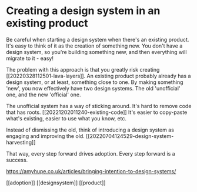 # Creating a design system in an existing product

Be careful when starting a design system when there's an existing product. It's easy to think of it as the creation of something new. You don't have a design system, so you're building something new, and then everything will migrate to it - easy!

The problem with this approach is that you greatly risk creating [[20220328112501-lava-layers]]. An existing product probably already has a design system, or at least, something close to one. By making something 'new', you now effectively have two design systems. The old 'unofficial' one, and the new 'official' one.

The unofficial system has a way of sticking around. It's hard to remove code that has roots. [[20221202011240-existing-code]] It's easier to copy-paste what's existing, easier to use what you know, etc.

Instead of dismissing the old, think of introducing a design system as engaging and improving the old. [[20220704124529-design-system-harvesting]]

That way, every step forward drives adoption. Every step forward is a success.

https://amyhupe.co.uk/articles/bringing-intention-to-design-systems/

[[adoption]]
[[designsystem]]
[[product]]